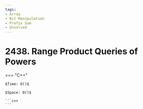 ```yaml
---
tags:
- Array
- Bit Manipulation
- Prefix Sum
- Unsolved
---
```



# 2438. Range Product Queries of Powers

=== "C++"

    $Time: O()$

    $Space: O()$

    ```c++
    ```